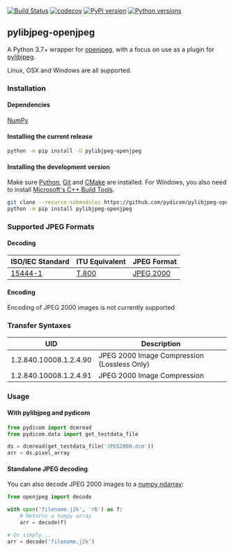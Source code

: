 [![Build Status](https://github.com/pydicom/pylibjpeg-openjpeg/workflows/build/badge.svg)](https://github.com/pydicom/pylibjpeg-openjpeg/actions?query=workflow%3Abuild)
[![codecov](https://codecov.io/gh/pydicom/pylibjpeg-openjpeg/branch/master/graph/badge.svg)](https://codecov.io/gh/pydicom/pylibjpeg-openjpeg)
[![PyPI version](https://badge.fury.io/py/pylibjpeg-openjpeg.svg)](https://badge.fury.io/py/pylibjpeg-openjpeg)
[![Python versions](https://img.shields.io/pypi/pyversions/pylibjpeg-openjpeg.svg)](https://img.shields.io/pypi/pyversions/pylibjpeg-openjpeg.svg)

## pylibjpeg-openjpeg

A Python 3.7+ wrapper for
[openjpeg](https://github.com/uclouvain/openjpeg), with a focus on use as a
plugin for [pylibjpeg](http://github.com/pydicom/pylibjpeg).

Linux, OSX and Windows are all supported.

### Installation
#### Dependencies
[NumPy](http://numpy.org)

#### Installing the current release
```bash
python -m pip install -U pylibjpeg-openjpeg
```

#### Installing the development version

Make sure [Python](https://www.python.org/), [Git](https://git-scm.com/) and [CMake](https://cmake.org/) are installed. For Windows, you also need to install
[Microsoft's C++ Build Tools](https://visualstudio.microsoft.com/thank-you-downloading-visual-studio/?sku=BuildTools&rel=16).
```bash
git clone --recurse-submodules https://github.com/pydicom/pylibjpeg-openjpeg
python -m pip install pylibjpeg-openjpeg
```


### Supported JPEG Formats
#### Decoding

| ISO/IEC Standard | ITU Equivalent | JPEG Format |
| --- | --- | --- |
| [15444-1](https://www.iso.org/standard/78321.html) | [T.800](https://www.itu.int/rec/T-REC-T.800/en) | [JPEG 2000](https://jpeg.org/jpeg2000/) |

#### Encoding
Encoding of JPEG 2000 images is not currently supported


### Transfer Syntaxes
| UID | Description |
| --- | --- |
| 1.2.840.10008.1.2.4.90 | JPEG 2000 Image Compression (Lossless Only) |
| 1.2.840.10008.1.2.4.91 | JPEG 2000 Image Compression |


### Usage
#### With pylibjpeg and pydicom

```python
from pydicom import dcmread
from pydicom.data import get_testdata_file

ds = dcmread(get_testdata_file('JPEG2000.dcm'))
arr = ds.pixel_array
```

#### Standalone JPEG decoding

You can also decode JPEG 2000 images to a [numpy ndarray][1]:

[1]: https://docs.scipy.org/doc/numpy/reference/generated/numpy.ndarray.html

```python
from openjpeg import decode

with open('filename.j2k', 'rb') as f:
    # Returns a numpy array
    arr = decode(f)

# Or simply...
arr = decode('filename.j2k')
```
